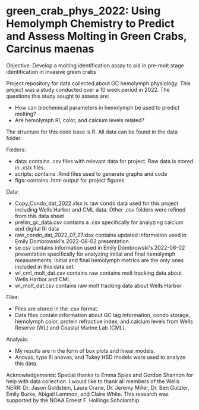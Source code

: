 # green_crab_phys_2022: Using Hemolymph Chemistry to Predict and Assess Molting in Green Crabs, Carcinus maenas

Objective: Develop a molting identification assay to aid in pre-molt stage 
identification in invasive green crabs

Project repository for data collected about GC hemolymph physiology. This
project was a study conducted over a 10 week period in 2022. The questions 
this study sought to assess are:

* How can biochemical parameters in hemolymph be used to predict molting?
* Are hemolymph RI, color, and calcium levels related?

The structure for this code base is R. All data can be found in the data 
folder.


Folders: 
* data: contains .csv files with relevant data for project. Raw data is stored
  in .xslx files.
* scripts: contains .Rmd files used to generate graphs and code
* figs: contains .html output for project figures


Data: 
* Copy_Condo_dat_2022.xlsx is raw condo data used for this project including
  Wells Harbor and CML data. Other .csv folders were refined from this data
  sheet
* prelim_gc_data.csv contains a .csv specifically for analyzing calcium and
  digital RI data
* raw_condo_dat_2022_07_27.xlsx contains updated information used in Emily
  Dombrowski's 2022-08-02 presentation
* se.csv contains information used in Emily Dombrowski's 2022-08-02
  presentation specifically for analyzing initial and final hemolymph
  measurements. Initial and final hemolymph metrics are the only ones included
  in this data set.
* wl_cml_molt_dat.csv contains raw contains molt tracking data about Wells
  Harbor and CML
* wl_molt_dat.csv contains raw  molt tracking data about Wells Harbor


Files: 
* Files are stored in the .csv format. 
* Data files contain information about GC tag information, condo storage, 
  hemolymph color, protein refractive index, and calcium levels from Wells
  Reserve (WL) and Coastal Marine Lab (CML).


Analysis: 
* My results are in the form of box plots and linear models. 
* Anovas, type III anovas, and Tukey HSD models were used to analyze this data.

Acknowledgements: 
Special thanks to Emma Spies and Gordon Shannon for help with
data collection. I would like to thank all members of the Wells NERR: Dr.
Jason Goldstein, Laura Crane, Dr. Jeremy Miller, Dr. Ben Gutzler, Emily Burke,
Abigail Lemmon, and Claire White. This research was supported by the NOAA
Ernest F. Hollings Scholarship.  